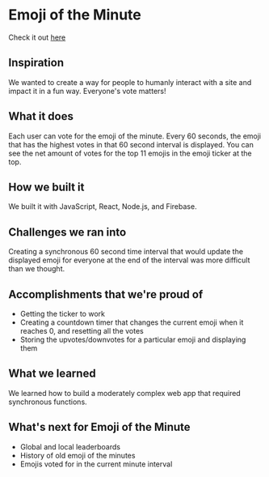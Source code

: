 # Emoji of the Minute

Check it out [here](https://minutemoji.online/)
## Inspiration
We wanted to create a way for people to humanly interact with a site and impact it in a fun way. Everyone's vote matters!

## What it does
Each user can vote for the emoji of the minute. Every 60 seconds, the emoji that has the highest votes in that 60 second interval is displayed. You can see the net amount of votes for the top 11 emojis in the emoji ticker at the top.

## How we built it
We built it with JavaScript, React, Node.js, and Firebase.

## Challenges we ran into
Creating a synchronous 60 second time interval that would update the displayed emoji for everyone at the end of the interval was more difficult than we thought.

## Accomplishments that we're proud of
- Getting the ticker to work
- Creating a countdown timer that changes the current emoji when it reaches 0, and resetting all the votes
- Storing the upvotes/downvotes for a particular emoji and displaying them

## What we learned
We learned how to build a moderately complex web app that required synchronous functions.

## What's next for Emoji of the Minute
- Global and local leaderboards
- History of old emoji of the minutes
- Emojis voted for in the current minute interval
